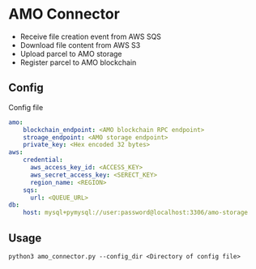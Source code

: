 # AMO Connector

- Receive file creation event from AWS SQS
- Download file content from AWS S3
- Upload parcel to AMO storage
- Register parcel to AMO blockchain

## Config

Config file 

```yaml
amo:
    blockchain_endpoint: <AMO blockchain RPC endpoint>
    stroage_endpoint: <AMO storage endpoint>
    private_key: <Hex encoded 32 bytes>
aws:
    credential:
      aws_access_key_id: <ACCESS_KEY>
      aws_secret_access_key: <SERECT_KEY>
      region_name: <REGION>
    sqs:
      url: <QUEUE_URL>
db:
    host: mysql+pymysql://user:password@localhost:3306/amo-storage
```

## Usage
`python3 amo_connector.py --config_dir <Directory of config file>`
